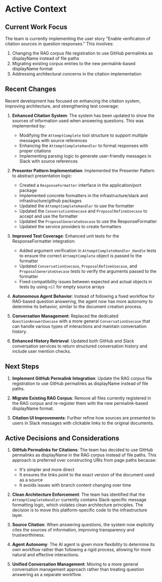 # Active Context

## Current Work Focus

The team is currently implementing the user story "Enable verification of citation sources in question responses." This involves:

1. Changing the RAG corpus file registration to use GitHub permalinks as displayName instead of file paths
2. Migrating existing corpus entries to the new permalink-based displayName format
3. Addressing architectural concerns in the citation implementation

## Recent Changes

Recent development has focused on enhancing the citation system, improving architecture, and strengthening test coverage:

1. **Enhanced Citation System**: The system has been updated to show the sources of information used when answering questions. This was implemented by:
   - Modifying the `AttemptComplete` tool structure to support multiple messages with source references
   - Enhancing the `AttemptCompleteHandler` to format responses with proper citations
   - Implementing parsing logic to generate user-friendly messages in Slack with source references

2. **Presenter Pattern Implementation**: Implemented the Presenter Pattern to abstract presentation logic:
   - Created a `ResponseFormatter` interface in the application/port package
   - Implemented concrete formatters in the infrastructure/slack and infrastructure/github packages
   - Updated the `AttemptCompleteHandler` to use the formatter
   - Updated the `ConversationUsecase` and `ProposalRefineUsecase` to accept and use the formatter
   - Updated the `ProposalGenerateUsecase` to use the ResponseFormatter
   - Updated the service providers to create formatters

3. **Improved Test Coverage**: Enhanced unit tests for the ResponseFormatter integration:
   - Added argument verification in `AttemptCompleteHandler_Handle` tests to ensure the correct `AttemptComplete` object is passed to the formatter
   - Updated `ConversationUsecase`, `ProposalRefineUsecase`, and `ProposalGenerateUsecase` tests to verify the arguments passed to the formatter
   - Fixed compatibility issues between expected and actual objects in tests by using `nil` for empty source arrays

4. **Autonomous Agent Behavior**: Instead of following a fixed workflow for RAG-based question answering, the agent now has more autonomy to determine its behavior, similar to the document creation process.

5. **Conversation Management**: Replaced the dedicated `QuestionAnswerUsecase` with a more general `ConversationUsecase` that can handle various types of interactions and maintain conversation history.

6. **Enhanced History Retrieval**: Updated both GitHub and Slack conversation services to return structured conversation history and include user mention checks.

## Next Steps

1. **Implement GitHub Permalink Integration**: Update the RAG corpus file registration to use GitHub permalinks as displayName instead of file paths.

3. **Migrate Existing RAG Corpus**: Remove all files currently registered in the RAG corpus and re-register them with the new permalink-based displayName format.

4. **Citation UI Improvements**: Further refine how sources are presented to users in Slack messages with clickable links to the original documents.

## Active Decisions and Considerations

1. **GitHub Permalinks for Citations**: The team has decided to use GitHub permalinks as displayName in the RAG corpus instead of file paths. This approach is preferred over constructing URIs from page paths because:
   - It's simpler and more direct
   - It ensures the links point to the exact version of the document used as a source
   - It avoids issues with branch content changing over time

2. **Clean Architecture Enforcement**: The team has identified that the `AttemptCompleteHandler` currently contains Slack-specific message formatting logic, which violates clean architecture principles. The decision is to move this platform-specific code to the infrastructure layer.

3. **Source Citation**: When answering questions, the system now explicitly cites the sources of information, improving transparency and trustworthiness.

4. **Agent Autonomy**: The AI agent is given more flexibility to determine its own workflow rather than following a rigid process, allowing for more natural and effective interactions.

5. **Unified Conversation Management**: Moving to a more general conversation management approach rather than treating question answering as a separate workflow.
